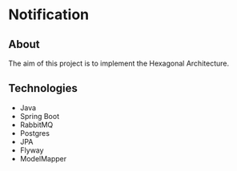 # Notification

## About

The aim of this project is to implement the Hexagonal Architecture.

## Technologies

- Java
- Spring Boot
- RabbitMQ
- Postgres
- JPA
- Flyway
- ModelMapper
